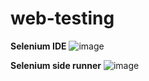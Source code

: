 # web-testing

__Selenium IDE__
![image](https://github.com/khushpreet-007/web-testing/assets/75271300/29cae922-b2f9-4ad0-9409-8f7213b610b3)

__Selenium side runner__
![image](https://github.com/khushpreet-007/web-testing/assets/75271300/6e96854a-799f-4f84-9860-23eac7982fab)
